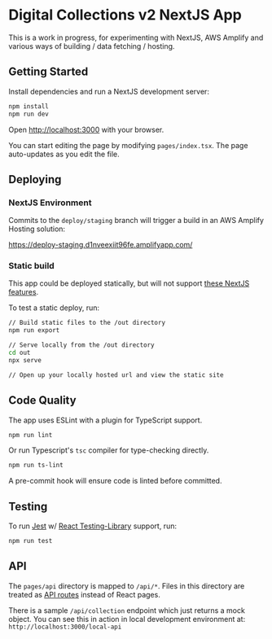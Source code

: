 # Digital Collections v2 NextJS App

This is a work in progress, for experimenting with NextJS, AWS Amplify and various ways of building / data fetching / hosting.

## Getting Started

Install dependencies and run a NextJS development server:

```bash
npm install
npm run dev
```

Open [http://localhost:3000](http://localhost:3000) with your browser.

You can start editing the page by modifying `pages/index.tsx`. The page auto-updates as you edit the file.

## Deploying

### NextJS Environment

Commits to the `deploy/staging` branch will trigger a build in an AWS Amplify Hosting solution:

https://deploy-staging.d1nveexiit96fe.amplifyapp.com/

### Static build

This app could be deployed statically, but will not support [these NextJS features](https://nextjs.org/docs/advanced-features/static-html-export#unsupported-features).

To test a static deploy, run:

```bash
// Build static files to the /out directory
npm run export

// Serve locally from the /out directory
cd out
npx serve

// Open up your locally hosted url and view the static site

```

## Code Quality

The app uses ESLint with a plugin for TypeScript support.

```bash
npm run lint
```

Or run Typescript's `tsc` compiler for type-checking directly.

```bash
npm run ts-lint
```

A pre-commit hook will ensure code is linted before committed.

## Testing

To run [Jest](https://jestjs.io/) w/ [React Testing-Library](https://testing-library.com/docs/react-testing-library/intro/) support, run:

```bash
npm run test
```

## API

The `pages/api` directory is mapped to `/api/*`. Files in this directory are treated as [API routes](https://nextjs.org/docs/api-routes/introduction) instead of React pages.

There is a sample `/api/collection` endpoint which just returns a mock object. You can see this in action in local development environment at: `http://localhost:3000/local-api`
